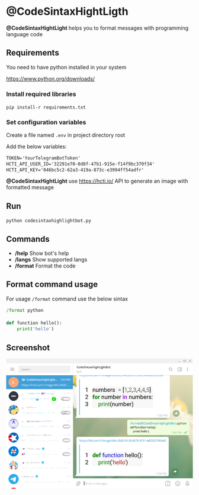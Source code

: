 # @CodeSintaxHightLigth

**@CodeSintaxHightLight** helps you to format messages with programming language code

## Requirements

You need to have python installed in your system

https://www.python.org/downloads/

### Install required libraries

`pip install-r requirements.txt`

### Set configuration variables

Create a file named `.env` in project directory root

Add the below variables:

```
TOKEN='YourTelegramBotToken'
HCTI_API_USER_ID='32291e70-0d8f-47b1-915e-f14f9bc370f34'
HCTI_API_KEY='046bc5c2-62a3-419a-873c-e3994ff54adfr'
```

**@CodeSintaxHightLight** use https://hcti.io/ API to generate an image with formatted message

## Run

`python codesintaxhighlightbot.py`

## Commands

- **/help** Show bot's help
- **/langs** Show supported langs
- **/format** Format the code

## Format command usage

For usage `/format` command use the below sintax

```python
/format python

def function hello():
    print('hello')
```



## Screenshot

![screenshot](screenshot.png)